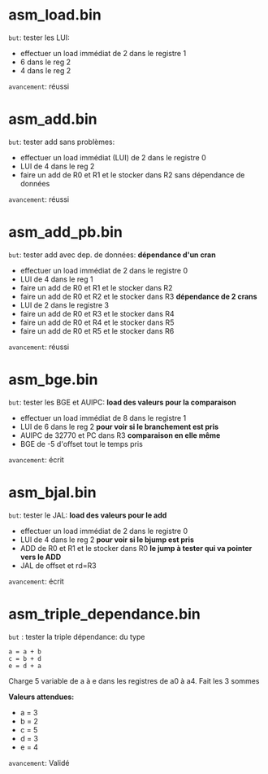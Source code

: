 # asm_load.bin
 `but`:  tester les LUI:
   - effectuer un load immédiat de 2 dans le registre 1
   - 6 dans le reg 2
   - 4 dans le reg 2

 `avancement`: réussi

# asm_add.bin
 `but`:  tester add sans problèmes:
   - effectuer un load immédiat (LUI) de 2 dans le registre 0
   - LUI de 4 dans le reg 2
   - faire un add de R0 et R1 et le stocker dans R2 sans dépendance de données

 `avancement`: réussi

# asm_add_pb.bin
   `but`:  tester add avec dep. de données:
   **dépendance d'un cran**
   - effectuer un load immédiat de 2 dans le registre 0
   - LUI de 4 dans le reg 1
   - faire un add de R0 et R1 et le stocker dans R2 
   - faire un add de R0 et R2 et le stocker dans R3 
   **dépendance de 2 crans**
   - LUI de 2 dans le registre 3
   - faire un add de R0 et R3 et le stocker dans R4 
   - faire un add de R0 et R4 et le stocker dans R5 
   - faire un add de R0 et R5 et le stocker dans R6 

   `avancement`: réussi 

# asm_bge.bin
 `but`:  tester les BGE et AUIPC:
   **load des valeurs pour la comparaison**
   - effectuer un load immédiat de 8 dans le registre 1
   - LUI de  6 dans le reg 2
   **pour voir si le branchement est pris**
   - AUIPC de 32770 et PC dans R3
   **comparaison en elle même**
   - BGE de -5 d'offset tout le temps pris

 `avancement`: écrit

# asm_bjal.bin
 `but`:  tester le JAL:
   **load des valeurs pour le add**
   - effectuer un load immédiat de 2 dans le registre 0
   - LUI de 4 dans le reg 2
   **pour voir si le bjump est pris**
   - ADD de R0 et R1 et le stocker dans R0
   **le jump à tester qui va pointer vers le ADD**
   - JAL de offset  et rd=R3

 `avancement`: écrit

# asm_triple_dependance.bin
 `but` :  tester la triple dépendance: du type
  ```
  a = a + b
  c = b + d
  e = d + a
  ```
  Charge 5 variable de a à e dans les registres de a0 à a4.
  Fait les 3 sommes

  **Valeurs attendues:**
  - a = 3
  - b = 2
  - c = 5
  - d = 3
  - e = 4

 `avancement`: Validé